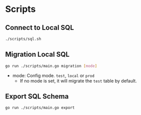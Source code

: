 # Scripts

## Connect to Local SQL

```bash
./scripts/sql.sh
```

## Migration Local SQL

```bash
go run ./scripts/main.go migration [mode]
```

- mode: Config mode. `test`, `local` or `prod`
  - If no mode is set, it will migrate the `test` table by default.

## Export SQL Schema

```bash
go run ./scripts/main.go export
```
